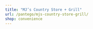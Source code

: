 ```yaml
---
title: "MJ’s Country Store + Grill"
url: /pantego/mjs-country-store-grill/
shop: convenience
---
```

